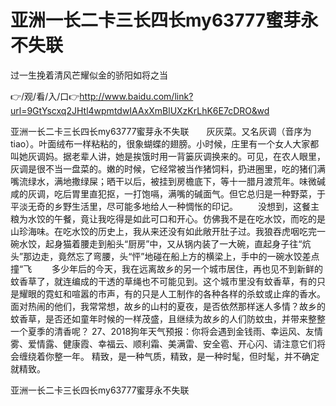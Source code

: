 # 亚洲一长二卡三长四长my63777蜜芽永不失联
过一生挽着清风芒耀似金的骄阳如将之当

👉/观/看/入/口👉http://www.baidu.com/link?url=9GtYscxq2JHtl4wpmtdwIAAxXmBlUXzKrLhK6E7cDRO&wd

亚洲一长二卡三长四长my63777蜜芽永不失联　　灰灰菜。又名灰调（音序为tiao）。叶面绒布一样粘粘的，很象蝴蝶的翅膀。小时候，庄里有一个女人大家都叫她灰调妈。据老辈人讲，她是挨饿时用一背篓灰调换来的。可见，在农人眼里，灰调是很不当一盘菜的。嫩的时候，它经常被当作猪饲料，扔进圈里，吃的猪们满嘴流绿水，满地撒绿屎；晒干以后，被挂到房檐底下，等十一腊月渡荒年。味微碱咸的灰调，吃后胃里直犯抠，一打饱嗝，满嘴的碱面气。但它总归是一种野菜，于平淡无奇的乡野生活里，尽可能多地给人一种惆怅的印记。
　　没想到，这餐主粮为水饺的午餐，竟让我吃得是如此可口和开心。仿佛我不是在吃水饺，而吃的是山珍海味。在吃水饺的历史上，我从来还没有如此敞开肚子过。我狼吞虎咽吃完一碗水饺，起身猫着腰走到船头“厨房”中，又从锅内装了一大碗，直起身子往“炕头”那边走，竟然忘了弯腰，头“怦”地碰在船上方的横梁上，手中的一碗水饺差点撞“飞
　　多少年后的今天，我在远离故乡的另一个城市居住，再也见不到新鲜的蚊香草了，就连编成的干透的草绳也不可能见到。这个城市里没有蚊香草，有的只是耀眼的霓虹和喧嚣的市声，有的只是人工制作的各种各样的杀蚊或止痒的香水。面对热闹的他们，我常常想，故乡的山村的夏夜，是否依然那样迷人多情？故乡的蚊香草，是否还如童年时候的一样茂盛，且继续为故乡的人们防蚊虫，并带来整整一个夏季的清香呢？
	27、2018狗年天气预报：你将会遇到金钱雨、幸运风、友情雾、爱情露、健康霞、幸福云、顺利霜、美满雷、安全雹、开心闪、请注意它们将会缠绕着你整一年。
	精致，是一种气质，精致，是一种时髦，但时髦，并不确定就精致。

亚洲一长二卡三长四长my63777蜜芽永不失联
